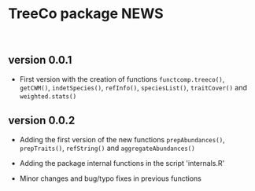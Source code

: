 # TreeCo package NEWS

<br/>

## version 0.0.1

* First version with the creation of functions `functcomp.treeco()`,
`getCWM()`, `indetSpecies()`, `refInfo()`, `speciesList()`,
`traitCover()` and `weighted.stats()`

## version 0.0.2

* Adding the first version of the new functions `prepAbundances()`, 
`prepTraits()`, `refString()` and `aggregateAbundances()`

* Adding the package internal functions in the script 'internals.R'

* Minor changes and bug/typo fixes in previous functions
